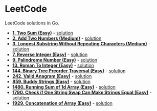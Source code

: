 # LeetCode
LeetCode solutions in Go.

- **[1. Two Sum (Easy)](https://leetcode.com/problems/two-sum/)** - [solution](https://github.com/rorua/leetcode_go/blob/master/1_two_sum/two_sum.go)
- **[2. Add Two Numbers (Medium)](https://leetcode.com/problems/add-two-numbers/)** - [solution](https://github.com/rorua/leetcode_go/blob/master/2_add_two_numbers/main.go)
- **[3. Longest Substring Without Repeating Characters (Medium)](https://leetcode.com/problems/longest-substring-without-repeating-characters/)** - [solution](https://github.com/rorua/leetcode_go/blob/master/3_longest_substring_without_repeating_characters/main.go) 
- **[7. Reverse Integer (Easy)](https://leetcode.com/problems/reverse-integer/)** - [solution](https://github.com/rorua/leetcode_go/blob/master/7_reverse_integer/reverse_integer.go) 
- **[9. Palindrome Number (Easy)](https://leetcode.com/problems/palindrome-number/)** - [solution](https://github.com/rorua/leetcode_go/blob/master/9_palindrome_number/palindrome_number.go) 
- **[13. Roman To Integer (Easy)](https://leetcode.com/problems/roman-to-integer/)** - [solution](https://github.com/rorua/leetcode_go/blob/master/13_roman_to_integer/roman_to_integer.go) 
- **[144. Binary Tree Preorder Traversal (Easy)](https://leetcode.com/problems/binary-tree-preorder-traversal/)** - [solution](https://github.com/rorua/leetcode_go/blob/master/144_binary_tree_preorder_traversal/binary_tree_preorder_traversal.go) 
- **[242. Valid Anagram (Easy)](https://leetcode.com/problems/valid-anagram/)** - [solution](https://github.com/rorua/leetcode_go/blob/master/242_valid_anagram/valid_anagram.go) 
- **[859. Buddy Strings (Easy)](https://leetcode.com/problems/buddy-strings/)** - [solution](https://github.com/rorua/leetcode_go/blob/master/859_buddy_strings/buddy_strings.go) 
- **[1480. Running Sum of 1d Array (Easy)](https://leetcode.com/problems/running-sum-of-1d-array/)** - [solution](https://github.com/rorua/leetcode_go/blob/master/1480_running_sum_of_1d_array/running_sum_of_1d_array.go) 
- **[1790. Check if One String Swap Can Make Strings Equal (Easy)](https://leetcode.com/problems/check-if-one-string-swap-can-make-strings-equal/)** - [solution](https://github.com/rorua/leetcode_go/blob/master/1790_check_if_one_string_swap_can_make_strings_equal/check_if_one_string_swap_can_make_strings_equal.go) 
- **[1929. Concatenation of Array (Easy)](https://leetcode.com/problems/concatenation-of-array/)** - [solution](https://github.com/rorua/leetcode_go/blob/master/1929_concatenation_of_array/concatenation_of_array.go) 